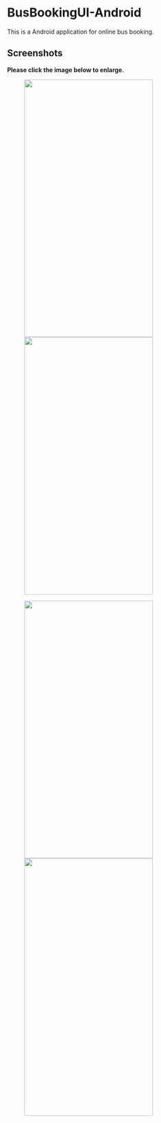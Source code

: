 # BusBookingUI-Android
This is a Android application for online bus booking.

## Screenshots

**Please click the image below to enlarge.**

<img src="https://github.com/NooBGurmeeT/BusBooking_App/tree/master/Screenshots/modi.png" height="600" width="300" hspace="40"><img src="https://github.com/NooBGurmeeT/BusBooking_App/tree/master/Screenshots/Screenshot_20190209-232255.png" height="600" width="300" hspace="40">

<img src="https://github.com/NooBGurmeeT/BusBooking_App/tree/master/Screenshots/Screenshot_20190209-232300.png" height="600" width="300" hspace="40"><img src="https://github.com/NooBGurmeeT/BusBooking_App/tree/master/Screenshots/Screenshot_20190209-232303.png" height="600" width="300" hspace="40">

